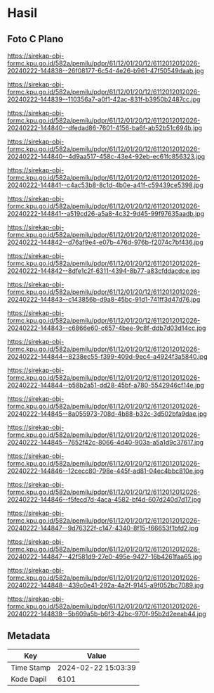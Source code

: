 # Hasil

## Foto C Plano

https://sirekap-obj-formc.kpu.go.id/582a/pemilu/pdpr/61/12/01/20/12/6112012012026-20240222-144838--26f08177-6c54-4e26-b961-47f50549daab.jpg

https://sirekap-obj-formc.kpu.go.id/582a/pemilu/pdpr/61/12/01/20/12/6112012012026-20240222-144839--110356a7-a0f1-42ac-831f-b3950b2487cc.jpg

https://sirekap-obj-formc.kpu.go.id/582a/pemilu/pdpr/61/12/01/20/12/6112012012026-20240222-144840--dfedad86-7601-4156-ba6f-ab52b51c694b.jpg

https://sirekap-obj-formc.kpu.go.id/582a/pemilu/pdpr/61/12/01/20/12/6112012012026-20240222-144840--4d9aa517-458c-43e4-92eb-ec61fc856323.jpg

https://sirekap-obj-formc.kpu.go.id/582a/pemilu/pdpr/61/12/01/20/12/6112012012026-20240222-144841--c4ac53b8-8c1d-4b0e-a41f-c59439ce5398.jpg

https://sirekap-obj-formc.kpu.go.id/582a/pemilu/pdpr/61/12/01/20/12/6112012012026-20240222-144841--a519cd26-a5a8-4c32-9d45-99f97635aadb.jpg

https://sirekap-obj-formc.kpu.go.id/582a/pemilu/pdpr/61/12/01/20/12/6112012012026-20240222-144842--d76af9e4-e07b-476d-976b-f2074c7bf436.jpg

https://sirekap-obj-formc.kpu.go.id/582a/pemilu/pdpr/61/12/01/20/12/6112012012026-20240222-144842--8dfe1c2f-6311-4394-8b77-a83cfddacdce.jpg

https://sirekap-obj-formc.kpu.go.id/582a/pemilu/pdpr/61/12/01/20/12/6112012012026-20240222-144843--c143856b-d9a8-45bc-91d1-741ff3d47d76.jpg

https://sirekap-obj-formc.kpu.go.id/582a/pemilu/pdpr/61/12/01/20/12/6112012012026-20240222-144843--c6866e60-c657-4bee-9c8f-ddb7d03d14cc.jpg

https://sirekap-obj-formc.kpu.go.id/582a/pemilu/pdpr/61/12/01/20/12/6112012012026-20240222-144844--8238ec55-f399-409d-9ec4-a4924f3a5840.jpg

https://sirekap-obj-formc.kpu.go.id/582a/pemilu/pdpr/61/12/01/20/12/6112012012026-20240222-144844--b58b2a51-dd28-45bf-a780-5542946cf14e.jpg

https://sirekap-obj-formc.kpu.go.id/582a/pemilu/pdpr/61/12/01/20/12/6112012012026-20240222-144845--8a055973-708d-4b88-b32c-3d502bfa9dae.jpg

https://sirekap-obj-formc.kpu.go.id/582a/pemilu/pdpr/61/12/01/20/12/6112012012026-20240222-144845--7652f42c-8066-4d40-903a-a5a1d9c37617.jpg

https://sirekap-obj-formc.kpu.go.id/582a/pemilu/pdpr/61/12/01/20/12/6112012012026-20240222-144846--12cecc80-798e-445f-ad81-04ec4bbc810e.jpg

https://sirekap-obj-formc.kpu.go.id/582a/pemilu/pdpr/61/12/01/20/12/6112012012026-20240222-144846--f5fecd7d-4aca-4582-bf4d-607d240d7d17.jpg

https://sirekap-obj-formc.kpu.go.id/582a/pemilu/pdpr/61/12/01/20/12/6112012012026-20240222-144847--9d76322f-c147-4340-8f15-f66653f1bfd2.jpg

https://sirekap-obj-formc.kpu.go.id/582a/pemilu/pdpr/61/12/01/20/12/6112012012026-20240222-144847--42f581d9-27e0-495e-9427-16b4261faa65.jpg

https://sirekap-obj-formc.kpu.go.id/582a/pemilu/pdpr/61/12/01/20/12/6112012012026-20240222-144848--439c0e41-292a-4a2f-9145-a9f052bc7089.jpg

https://sirekap-obj-formc.kpu.go.id/582a/pemilu/pdpr/61/12/01/20/12/6112012012026-20240222-144838--5b609a5b-b6f3-42bc-970f-95b2d2eeab44.jpg


## Metadata

| Key        | Value               |
| ---------- | ------------------- |
| Time Stamp | 2024-02-22 15:03:39 |
| Kode Dapil | 6101                |



